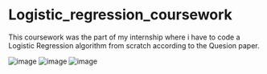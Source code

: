 # Logistic_regression_coursework
This coursework was the part of my internship where i have to code a Logistic Regression algorithm from scratch according to the Quesion paper.

![image](https://user-images.githubusercontent.com/92665255/173235157-5b62fc32-43d7-4f4b-bd86-3a17e2d38a87.png)
![image](https://user-images.githubusercontent.com/92665255/173235200-b509efb5-10fe-4511-80c6-48707a391bdf.png)
![image](https://user-images.githubusercontent.com/92665255/173235233-a5410363-dc74-4ed9-be55-1a6765a0134f.png)
